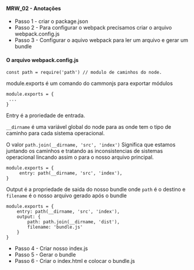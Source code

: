#### MRW_02 - Anotações

* Passo 1 - criar o package.json
* Passo 2 - Para configurar o webpack precisamos criar o arquivo webpack.config.js
* Passo 3 - Configurar o aquivo webpack para ler um arquivo e gerar um bundle

#### O arquivo webpack.config.js
```
const path = require('path') // modulo de caminhos do node.
```

module.exports é um comando do cammonjs para exportar módulos
```
module.exports = { 
 ...
}
```

Entry é a proriedade de entrada.  

`__dirname` é uma variável global do node para as onde tem o tipo de caminho para cada sistema operacional.  

O valor `path.join(__dirname, 'src', 'index')` Significa que estamos juntando os caminhos e tratando as inconsistencias de sistemas operacional lincando assim o para o nosso arquivo principal.
```
module.exports = { 
     entry: path(__dirname, 'src', 'index'),
}
```

Output é a propriedade de saida do nosso bundle onde `path` é o destino e `filename` é o nosso arquivo gerado após o bundle

````
module.exports = { 
    entry: path(__dirname, 'src', 'index'),
    output: {
        path: path.join(__dirname, 'dist'),
        filename: 'bundle.js'
    }
}
````

* Passo 4 - Criar nosso index.js
* Passo 5 - Gerar o bundle
* Passo 6 - Criar o index.html e colocar o bundle.js



